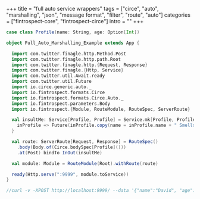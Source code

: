 +++
title = "full auto service wrappers"
tags = ["circe", "auto", "marshalling", "json", "message format", "filter", "route", "auto"]
categories = ["fintrospect-core", "fintrospect-circe"]
intro = ""
+++

```scala
case class Profile(name: String, age: Option[Int])

object Full_Auto_Marshalling_Example extends App {

  import com.twitter.finagle.http.Method.Post
  import com.twitter.finagle.http.path.Root
  import com.twitter.finagle.http.{Request, Response}
  import com.twitter.finagle.{Http, Service}
  import com.twitter.util.Await.ready
  import com.twitter.util.Future
  import io.circe.generic.auto._
  import io.fintrospect.formats.Circe
  import io.fintrospect.formats.Circe.Auto._
  import io.fintrospect.parameters.Body
  import io.fintrospect.{Module, RouteModule, RouteSpec, ServerRoute}

  val insultMe: Service[Profile, Profile] = Service.mk[Profile, Profile] {
    inProfile => Future(inProfile.copy(name = inProfile.name + " Smells"))
  }

  val route: ServerRoute[Request, Response] = RouteSpec()
    .body(Body.of(Circe.bodySpec[Profile]()))
    .at(Post) bindTo InOut(insultMe)

  val module: Module = RouteModule(Root).withRoute(route)

  ready(Http.serve(":9999", module.toService))
}

//curl -v -XPOST http://localhost:9999/ --data '{"name":"David", "age": 50}'
```

